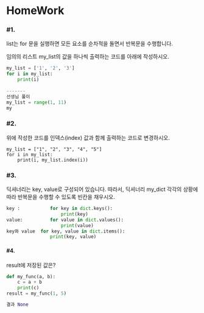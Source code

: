 # HomeWork

### #1. 

list는 for 문을 실행하면 모든 요소를 순차적을 돌면서 반복문을 수행합니다.

임의의 리스트 my_list의 값을 하나씩 출력하는 코드를 아래에 작성하시오.

```python
my_list = ['1', '2', '3']
for i in my_list:
    print(i)
    
-------
선생님 풀이
my_list = range(1, 11)
my
```



### #2.

위에 작성한 코드를 인덱스(index) 값과 함께 출력하는 코드로 변경하시오.

```
my_list = ["1", "2", "3", "4", "5"]
for i in my_list:
    print(i, my_list.index(i))
```





### #3.

딕셔너리는 key, value로 구성되어 있습니다. 따라서, 딕셔너리 my_dict 각각의 상황에 따라 반복문을 수행할 수 있도록 빈칸을 채우시오.

```python
key : 			for key in dict.keys():
        			print(key)
value:			for value in dict.values():
        			print(value)
key와 value	for key, value in dict.items():
    			print(key, value)
```



#### #4.

result에 저장된 값은?

```python
def my_func(a, b):
    c = a + b
    print(c)
result = my_func(1, 5)

결과 None
```

